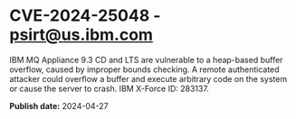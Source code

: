 # CVE-2024-25048 - psirt@us.ibm.com

IBM MQ Appliance 9.3 CD and LTS are vulnerable to a heap-based buffer overflow, caused by improper bounds checking. A remote authenticated attacker could overflow a buffer and execute arbitrary code on the system or cause the server to crash.  IBM X-Force ID:  283137.

**Publish date:** 2024-04-27
